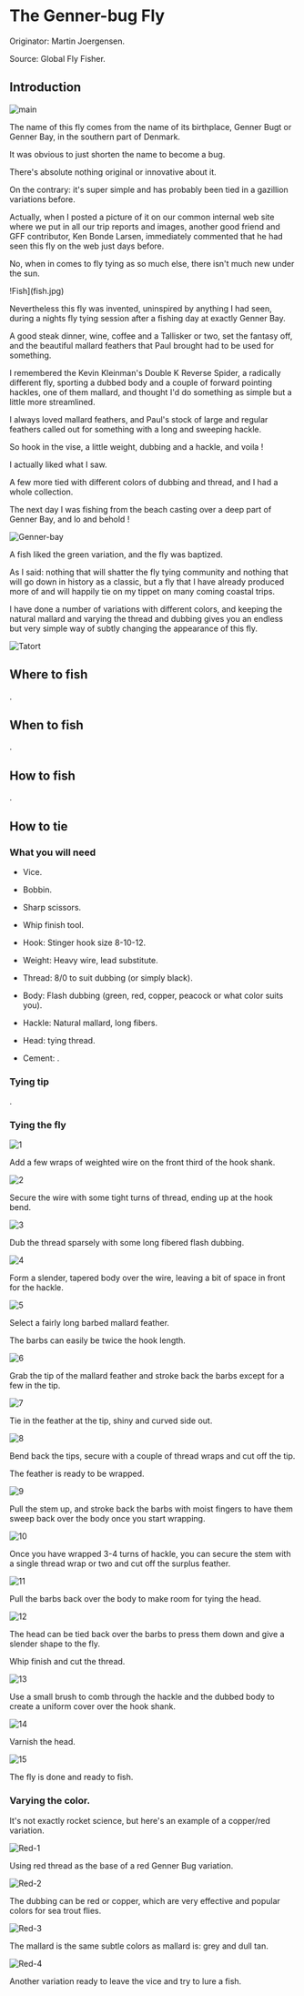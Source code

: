 # The Genner-bug Fly

Originator: Martin Joergensen.

Source: Global Fly Fisher.

## Introduction

![main](main.jpg)

The name of this fly comes from the name of its birthplace, Genner Bugt or Genner Bay, in the southern part of Denmark.

It was obvious to just shorten the name to become a bug.

There's absolute nothing original or innovative about it.

On the contrary: it's super simple and has probably been tied in a gazillion variations before.

Actually, when I posted a picture of it on our common internal web site where we put in all our trip reports and images, another good friend and GFF contributor, Ken Bonde Larsen, immediately commented that he had seen this fly on the web just days before.

No, when in comes to fly tying as so much else, there isn't much new under the sun.

!Fish](fish.jpg)

Nevertheless this fly was invented, uninspired by anything I had seen, during a nights fly tying session after a fishing day at exactly Genner Bay.

A good steak dinner, wine, coffee and a Tallisker or two, set the fantasy off, and the beautiful mallard feathers that Paul brought had to be used for something.

I remembered the Kevin Kleinman's Double K Reverse Spider, a radically different fly, sporting a dubbed body and a couple of forward pointing hackles, one of them mallard, and thought I'd do something as simple but a little more streamlined.

I always loved mallard feathers, and Paul's stock of large and regular feathers called out for something with a long and sweeping hackle.

So hook in the vise, a little weight, dubbing and a hackle, and voila !

I actually liked what I saw.

A few more tied with different colors of dubbing and thread, and I had a whole collection.

The next day I was fishing from the beach casting over a deep part of Genner Bay, and lo and behold !

![Genner-bay](genner-bay.jpg)

A fish liked the green variation, and the fly was baptized.

As I said: nothing that will shatter the fly tying community and nothing that will go down in history as a classic, but a fly that I have already produced more of and will happily tie on my tippet on many coming coastal trips.

I have done a number of variations with different colors, and keeping the natural mallard and varying the thread and dubbing gives you an endless but very simple way of subtly changing the appearance of this fly.

![Tatort](tatort.jpg)

## Where to fish

.

## When to fish

.

## How to fish

.

## How to tie

### What you will need

- Vice.

- Bobbin.

- Sharp scissors.

- Whip finish tool.

- Hook: Stinger hook size 8-10-12.

- Weight: Heavy wire, lead substitute.

- Thread: 8/0 to suit dubbing (or simply black).

- Body: Flash dubbing (green, red, copper, peacock or what color suits you).

- Hackle: Natural mallard, long fibers.

- Head: tying thread.

- Cement: .

### Tying tip

.

### Tying the fly

![1](1.jpg)

Add a few wraps of weighted wire on the front third of the hook shank.

![2](2.jpg)

Secure the wire with some tight turns of thread, ending up at the hook bend.

![3](3.jpg)

Dub the thread sparsely with some long fibered flash dubbing.

![4](4.jpg)

Form a slender, tapered body over the wire, leaving a bit of space in front for the hackle.

![5](5.jpg)

Select a fairly long barbed mallard feather.

The barbs can easily be twice the hook length.

![6](6.jpg)

Grab the tip of the mallard feather and stroke back the barbs except for a few in the tip.

![7](7.jpg)

Tie in the feather at the tip, shiny and curved side out.

![8](8.jpg)

Bend back the tips, secure with a couple of thread wraps and cut off the tip.

The feather is ready to be wrapped.

![9](9.jpg)

Pull the stem up, and stroke back the barbs with moist fingers to have them sweep back over the body once you start wrapping.

![10](10.jpg)

Once you have wrapped 3-4 turns of hackle, you can secure the stem with a single thread wrap or two and cut off the surplus feather.

![11](11.jpg)

Pull the barbs back over the body to make room for tying the head.

![12](12.jpg)

The head can be tied back over the barbs to press them down and give a slender shape to the fly.

Whip finish and cut the thread.

![13](13.jpg)

Use a small brush to comb through the hackle and the dubbed body to create a uniform cover over the hook shank.

![14](14.jpg)

Varnish the head.

![15](15.jpg)

The fly is done and ready to fish.

### Varying the color.

It's not exactly rocket science, but here's an example of a copper/red variation.

![Red-1](red1.jpg)

Using red thread as the base of a red Genner Bug variation.

![Red-2](red2.jpg)

The dubbing can be red or copper, which are very effective and popular colors for sea trout flies.

![Red-3](red3.jpg)

The mallard is the same subtle colors as mallard is: grey and dull tan.

![Red-4](red4.jpg)

Another variation ready to leave the vice and try to lure a fish.

